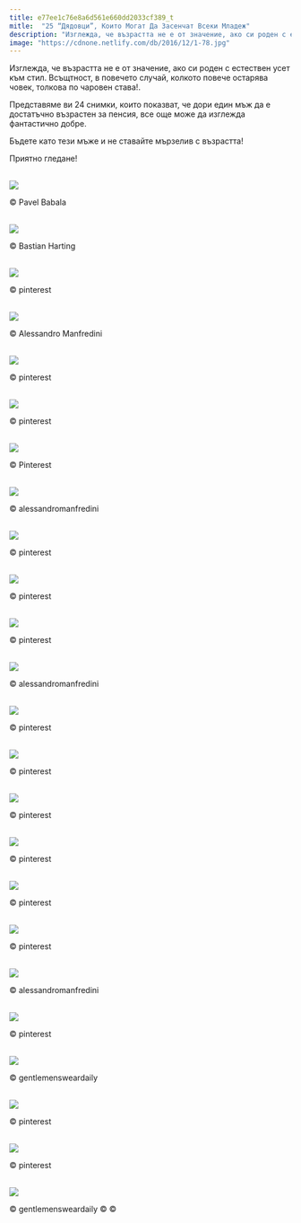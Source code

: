 ```yaml
---
title: e77ee1c76e8a6d561e660dd2033cf389_t
mitle:  "25 “Дядовци”, Които Могат Да Засенчат Всеки Младеж"
description: "Изглежда, че възрастта не е от значение, ако си роден с естествен усет към стил. Всъщтност, в повечето случай, колкото повече остарява човек, толкова по чаровен става"
image: "https://cdnone.netlify.com/db/2016/12/1-78.jpg"
---
```


 <p>Изглежда, че възрастта не е от значение, ако си роден с естествен усет към стил. Всъщтност, в повечето случай, колкото повече остарява човек, толкова по чаровен става!.</p>      <p>Представяме ви 24 снимки, които показват, че дори един мъж да е достатъчно възрастен за пенсия, все още може да изглежда фантастично добре.</p>  <p>Бъдете като тези мъже и не ставайте мързелив с възрастта!</p> <p>Приятно гледане!</p>       <br/><img src="https://cdnone.netlify.com/db/2016/12/1-78.jpg"/><br/><p>© Pavel Babala</p>   <br/><img src="https://cdnone.netlify.com/db/2016/12/2-56.jpg"/><br/><p>© Bastian Harting</p>   <br/><img src="https://cdnone.netlify.com/db/2016/12/3-78.jpg"/><br/><p>© pinterest</p>  <br/><img src="https://cdnone.netlify.com/db/2016/12/4-76.jpg"/><br/><p>© Alessandro Manfredini</p>        <br/><img src="https://cdnone.netlify.com/db/2016/12/5-74.jpg"/><br/><p>© pinterest</p>  <br/><img src="https://cdnone.netlify.com/db/2016/12/6-72.jpg"/><br/><p>© pinterest</p>   <br/><img src="https://cdnone.netlify.com/db/2016/12/7-67.jpg"/><br/><p>© Pinterest</p>   <br/><img src="https://cdnone.netlify.com/db/2016/12/8-63.jpg"/><br/><p>© alessandromanfredini</p>  <br/><img src="https://cdnone.netlify.com/db/2016/12/9-61.jpg"/><br/><p>© pinterest</p>   <br/><img src="https://cdnone.netlify.com/db/2016/12/10-59.jpg"/><br/><p>© pinterest</p>        <br/><img src="https://cdnone.netlify.com/db/2016/12/11-52.jpg"/><br/><p>© pinterest</p>  <br/><img src="https://cdnone.netlify.com/db/2016/12/12-46.jpg"/><br/><p>© alessandromanfredini</p>   <br/><img src="https://cdnone.netlify.com/db/2016/12/13-41.jpg"/><br/><p>© pinterest</p>  <br/><img src="https://cdnone.netlify.com/db/2016/12/14-41.jpg"/><br/><p>© pinterest</p>        <br/><img src="https://cdnone.netlify.com/db/2016/12/15-39.jpg"/><br/><p>© pinterest</p>  <br/><img src="https://cdnone.netlify.com/db/2016/12/16-31.jpg"/><br/><p>© pinterest</p>   <br/><img src="https://cdnone.netlify.com/db/2016/12/17-27.jpg"/><br/><p>© pinterest</p>  <br/><img src="https://cdnone.netlify.com/db/2016/12/18-24.jpg"/><br/><p>© pinterest</p>  <br/><img src="https://cdnone.netlify.com/db/2016/12/19-22.jpg"/><br/><p>© alessandromanfredini</p>   <br/><img src="https://cdnone.netlify.com/db/2016/12/20-21.jpg"/><br/><p>© pinterest</p>  <br/><img src="https://cdnone.netlify.com/db/2016/12/21-18.jpg"/><br/><p>© gentlemensweardaily</p>   <br/><img src="https://cdnone.netlify.com/db/2016/12/22-13.jpg"/><br/><p>© pinterest</p>  <br/><img src="https://cdnone.netlify.com/db/2016/12/23-11.jpg"/><br/><p>© pinterest</p>   <br/><img src="https://cdnone.netlify.com/db/2016/12/24-11.jpg"/><br/><p>© gentlemensweardaily © ©</p>       